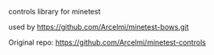 
controls library for minetest

used by https://github.com/Arcelmi/minetest-bows.git

Original repo: https://github.com/Arcelmi/minetest-controls
